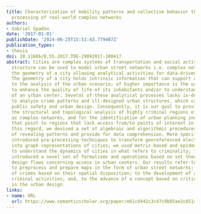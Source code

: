 ```yaml
---
title: Characterization of mobility patterns and collective behavior through the analytical
  processing of real-world complex networks
authors:
- Gabriel Spadon
date: '2017-01-01'
publishDate: '2024-06-25T15:51:43.779407Z'
publication_types:
- thesis
doi: 10.11606/D.55.2017.TDE-29092017-100417
abstract: Cities are complex systems of transportation and social activity; their
  structure can be used to model urban street networks i.e. complex network that represents
  the geometry of a city allowing analytical activities for data-driven decision-making.
  The geometry of a city holds intrinsic information that can support activities related
  to the analysis of the urban scenario; of higher importance is the use of such information
  to enhance the quality of life of its inhabitants and/or to understand the dynamics
  of an urban center. Several of these analytical processes lacks in-depth methodologies
  to analyze crime patterns and ill-designed urban structures, which can provide for
  public safety and urban design. Consequently, it is our goal to provide means for
  the structural and topological analysis of highly criminal regions of cities represented
  as complex networks, and for the identification of urban planning inconsistencies
  that point to regions that lack access from/to points of interest in a city. In
  this regard, we devised a set of algebraic and algorithmic procedures that are capable
  of revealing patterns and provide for data comprehension. More specifically, we
  introduced pre-processing techniques to transform georeferenced electronic maps
  into graph representations of cities; we used metric-based and epidemic processes
  to understand the dynamics of cities in what refers to criminality; finally, we
  introduced a novel set of formalisms and operations based on set theory to identify
  design flaws concerning access in urban centers. Our results refer to approaches
  to preprocess and prepare maps in the form of urban street networks; to the analyses
  of crimes based on their spatial disposition; to the development of a model to describe
  criminal activities; and, to the advance of a concept based on critical problems
  in the urban design.
links:
- name: URL
  url: https://www.semanticscholar.org/paper/e61cd442c3c47c9b85ae2c65140c3542429a4968
---
```

